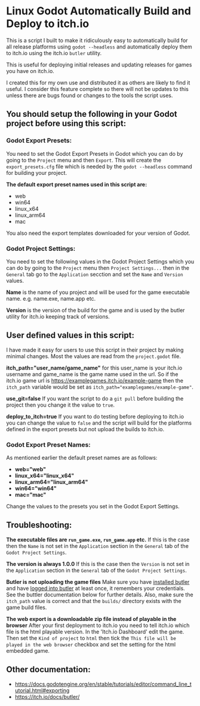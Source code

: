 # Linux Godot Automatically Build and Deploy to itch.io

This is a script I built to make it ridiculously easy to automatically build for all release platforms using ```godot --headless``` and automatically deploy them to itch.io using the itch.io ```butler``` utility.

This is useful for deploying initial releases and updating releases for games you have on itch.io.

I created this for my own use and distributed it as others are likely to find it useful. I consider this feature complete so there will not be updates to this unless there are bugs found or changes to the tools the script uses.

## You should setup the following in your Godot project before using this script:
### Godot Export Presets:
You need to set the Godot Export Presets in Godot which you can do by going to the ```Project``` menu and then ```Export```. This will create the ```export_presets.cfg``` file which is needed by the ```godot --headless``` command for building your project.

**The default export preset names used in this script are:**
* web
* win64
* linux_x64
* linux_arm64
* mac
  
You also need the export templates downloaded for your version of Godot.

### Godot Project Settings:
You need to set the following values in the Godot Project Settings which you can do by going to the ```Project``` menu then ```Project Settings...``` then in the ```General``` tab go to the ```Application``` secction and set the ```Name``` and ```Version``` values.

**Name** is the name of you project and will be used for the game executable name. e.g. name.exe, name.app etc.

**Version** is the version of the build for the game and is used by the butler utility for itch.io keeping track of versions.

## User defined values in this script:
I have made it easy for users to use this script in their project by making minimal changes. Most the values are read from the ```project.godot``` file.

**itch_path="user_name/game_name"** for this user_name is your itch.io username and game_name is the game name used in the url. So if the itch.io game url is https://examplegames.itch.io/example-game then the ```itch_path``` variable would be set as ```itch_path="examplegames/example-game"```.

**use_git=false** If you want the script to do a ```git pull``` before building the project then you change it the value to ```true```.

**deploy_to_itch=true** If you want to do testing before deploying to itch.io you can change the value to ```false``` and the script will build for the platforms defined in the export presets but not upload the builds to itch.io.

### Godot Export Preset Names:

As mentioned earlier the default preset names are as follows:

* **web="web"**
* **linux_x64="linux_x64"**
* **linux_arm64="linux_arm64"**
* **win64="win64"**
* **mac="mac"**

Change the values to the presets you set in the Godot Export Settings.

## Troubleshooting:

**The executable files are ```run_game.exe```, ```run_game.app``` etc.** If this is the case then the ```Name``` is not set in the ```Application``` section in the ```General``` tab of the ```Godot Project Settings```.

**The version is always 1.0.0** If this is the case then the ```Version``` is not set in the ```Application``` section in the ```General``` tab of the ```Godot Project Settings```.

**Butler is not uploading the game files** Make sure you have [installed butler](https://itch.io/docs/butler/installing.html) and have [logged into butler](https://itch.io/docs/butler/login.html) at least once, it remembers your credentials. See the buttler documentation below for further details. Also, make sure the ```itch_path``` value is correct and that the ```builds/``` directory exists with the game build files.

**The web export is a downloadable zip file instead of playable in the browser** After your first deployment to itch.io you need to tell itch.io which file is the html playable version. In the 'Itch.io Dashboard' edit the game. Then set the ```Kind of project``` to ```html``` then tick the ```This file will be played in the web browser``` checkbox and set the setting for the html embedded game.

## Other documentation:

* https://docs.godotengine.org/en/stable/tutorials/editor/command_line_tutorial.html#exporting
* https://itch.io/docs/butler/
